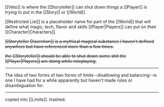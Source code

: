 [[Veto]] is where the [[Storyteller]] can shut down things a [[Player]] is trying to put in the [[Story]] or [[World]].

[[Restricted List]] is a placeholder name for part of the [[World]] that will define what magic, tech, flavor and skills [[Player|Players]] can put on their [[Character|Characters]].

~~[[Storyteller Discretion]] is a mythical magical substance I haven't defined anywhere but have referenced more than a few times.~~

~~the [[Storyteller]] should be able to shut down some shit the [[Player|Players]] are doing while roleplaying.~~

---

The idea of two forms of two forms of limits--disallowing and balancing--is one I have had for a while apparently but haven't made rules or disambiguation for.

---

copied into [[Limits]]. trashed.